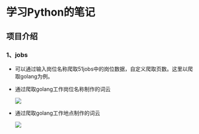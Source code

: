 # 学习Python的笔记

## 项目介绍

### 1、jobs

- 可以通过输入岗位名称爬取51jobs中的岗位数据，自定义爬取页数。这里以爬取golang为例。

- 通过爬取golang工作岗位名称制作的词云

  ![](C:\Users\Administrator\Desktop\地点.png)

- 通过爬取golang工作地点制作的词云

  ![](C:\Users\Administrator\Desktop\岗位名称.png)
